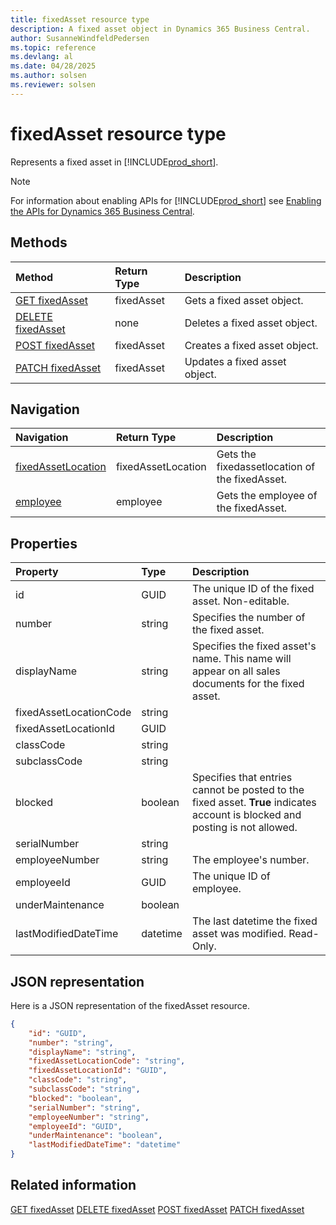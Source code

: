 ```yaml
---
title: fixedAsset resource type
description: A fixed asset object in Dynamics 365 Business Central.
author: SusanneWindfeldPedersen
ms.topic: reference
ms.devlang: al
ms.date: 04/28/2025
ms.author: solsen
ms.reviewer: solsen
---
```


# fixedAsset resource type

Represents a fixed asset in [!INCLUDE[prod_short](../../../includes/prod_short.md)].

> [!NOTE]
> For information about enabling APIs for [!INCLUDE[prod_short](../../../includes/prod_short.md)] see [Enabling the APIs for Dynamics 365 Business Central](../enabling-apis-for-dynamics-nav.md).

## Methods

| Method | Return Type|Description |
|:--------------------|:-----------|:-------------------------|
|[GET fixedAsset](../api/dynamics_fixedasset_get.md)|fixedAsset|Gets a fixed asset object.|
|[DELETE fixedAsset](../api/dynamics_fixedasset_delete.md)|none|Deletes a fixed asset object.|
|[POST fixedAsset](../api/dynamics_fixedasset_create.md)|fixedAsset|Creates a fixed asset object.|
|[PATCH fixedAsset](../api/dynamics_fixedasset_update.md)|fixedAsset|Updates a fixed asset object.|


## Navigation

| Navigation |Return Type| Description |
|:----------|:----------|:-----------------|
|[fixedAssetLocation](dynamics_fixedassetlocation.md)|fixedAssetLocation |Gets the fixedassetlocation of the fixedAsset.|
|[employee](dynamics_employee.md)|employee |Gets the employee of the fixedAsset.|

## Properties

| Property           | Type   |Description     |
|:-------------------|:-------|:---------------|
|id|GUID|The unique ID of the fixed asset. Non-editable.|
|number|string|Specifies the number of the fixed asset.|
|displayName|string|Specifies the fixed asset's name. This name will appear on all sales documents for the fixed asset.|
|fixedAssetLocationCode|string||
|fixedAssetLocationId|GUID||
|classCode|string||
|subclassCode|string||
|blocked|boolean|Specifies that entries cannot be posted to the fixed asset. **True** indicates account is blocked and posting is not allowed.|
|serialNumber|string||
|employeeNumber|string|The employee's number.|
|employeeId|GUID|The unique ID of employee.|
|underMaintenance|boolean||
|lastModifiedDateTime|datetime|The last datetime the fixed asset was modified. Read-Only.|

## JSON representation

Here is a JSON representation of the fixedAsset resource.


```json
{
    "id": "GUID",
    "number": "string",
    "displayName": "string",
    "fixedAssetLocationCode": "string",
    "fixedAssetLocationId": "GUID",
    "classCode": "string",
    "subclassCode": "string",
    "blocked": "boolean",
    "serialNumber": "string",
    "employeeNumber": "string",
    "employeeId": "GUID",
    "underMaintenance": "boolean",
    "lastModifiedDateTime": "datetime"
}
```

## Related information

[GET fixedAsset](../api/dynamics_fixedasset_get.md)
[DELETE fixedAsset](../api/dynamics_fixedasset_delete.md)
[POST fixedAsset](../api/dynamics_fixedasset_create.md)
[PATCH fixedAsset](../api/dynamics_fixedasset_update.md)
